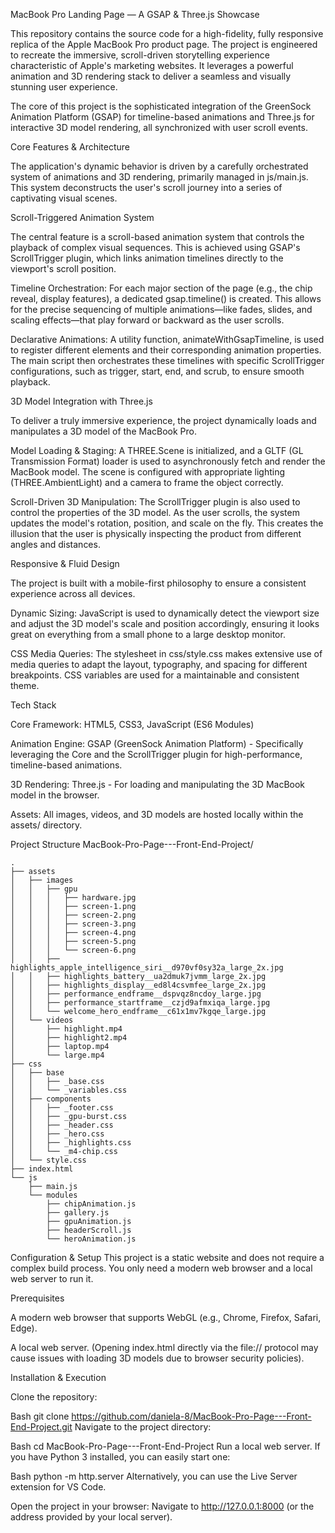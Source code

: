 MacBook Pro Landing Page — A GSAP & Three.js Showcase

This repository contains the source code for a high-fidelity, fully responsive replica of the Apple MacBook Pro product page. The project is engineered to recreate the immersive, scroll-driven storytelling experience characteristic of Apple's marketing websites. It leverages a powerful animation and 3D rendering stack to deliver a seamless and visually stunning user experience.

The core of this project is the sophisticated integration of the GreenSock Animation Platform (GSAP) for timeline-based animations and Three.js for interactive 3D model rendering, all synchronized with user scroll events.

Core Features & Architecture

The application's dynamic behavior is driven by a carefully orchestrated system of animations and 3D rendering, primarily managed in js/main.js. This system deconstructs the user's scroll journey into a series of captivating visual scenes.

Scroll-Triggered Animation System

The central feature is a scroll-based animation system that controls the playback of complex visual sequences. This is achieved using GSAP's ScrollTrigger plugin, which links animation timelines directly to the viewport's scroll position.

Timeline Orchestration: For each major section of the page (e.g., the chip reveal, display features), a dedicated gsap.timeline() is created. This allows for the precise sequencing of multiple animations—like fades, slides, and scaling effects—that play forward or backward as the user scrolls.

Declarative Animations: A utility function, animateWithGsapTimeline, is used to register different elements and their corresponding animation properties. The main script then orchestrates these timelines with specific ScrollTrigger configurations, such as trigger, start, end, and scrub, to ensure smooth playback.

3D Model Integration with Three.js

To deliver a truly immersive experience, the project dynamically loads and manipulates a 3D model of the MacBook Pro.

Model Loading & Staging: A THREE.Scene is initialized, and a GLTF (GL Transmission Format) loader is used to asynchronously fetch and render the MacBook model. The scene is configured with appropriate lighting (THREE.AmbientLight) and a camera to frame the object correctly.

Scroll-Driven 3D Manipulation: The ScrollTrigger plugin is also used to control the properties of the 3D model. As the user scrolls, the system updates the model's rotation, position, and scale on the fly. This creates the illusion that the user is physically inspecting the product from different angles and distances.

Responsive & Fluid Design

The project is built with a mobile-first philosophy to ensure a consistent experience across all devices.

Dynamic Sizing: JavaScript is used to dynamically detect the viewport size and adjust the 3D model's scale and position accordingly, ensuring it looks great on everything from a small phone to a large desktop monitor.

CSS Media Queries: The stylesheet in css/style.css makes extensive use of media queries to adapt the layout, typography, and spacing for different breakpoints. CSS variables are used for a maintainable and consistent theme.

Tech Stack

Core Framework: HTML5, CSS3, JavaScript (ES6 Modules)

Animation Engine: GSAP (GreenSock Animation Platform) - Specifically leveraging the Core and the ScrollTrigger plugin for high-performance, timeline-based animations.

3D Rendering: Three.js - For loading and manipulating the 3D MacBook model in the browser.

Assets: All images, videos, and 3D models are hosted locally within the assets/ directory.



  Project Structure
MacBook-Pro-Page---Front-End-Project/
```
.
├── assets
│   ├── images
│   │   ├── gpu
│   │   │   ├── hardware.jpg
│   │   │   ├── screen-1.png
│   │   │   ├── screen-2.png
│   │   │   ├── screen-3.png
│   │   │   ├── screen-4.png
│   │   │   ├── screen-5.png
│   │   │   └── screen-6.png
│   │   ├── highlights_apple_intelligence_siri__d970vf0sy32a_large_2x.jpg
│   │   ├── highlights_battery__ua2dmuk7jvmm_large_2x.jpg
│   │   ├── highlights_display__ed8l4csvmfee_large_2x.jpg
│   │   ├── performance_endframe__dspvqz8ncdoy_large.jpg
│   │   ├── performance_startframe__czjd9afmxiqa_large.jpg
│   │   └── welcome_hero_endframe__c61x1mv7kgqe_large.jpg
│   └── videos
│       ├── highlight.mp4
│       ├── highlight2.mp4
│       ├── laptop.mp4
│       └── large.mp4
├── css
│   ├── base
│   │   ├── _base.css
│   │   └── _variables.css
│   ├── components
│   │   ├── _footer.css
│   │   ├── _gpu-burst.css
│   │   ├── _header.css
│   │   ├── _hero.css
│   │   ├── _highlights.css
│   │   └── _m4-chip.css
│   └── style.css
├── index.html
└── js
    ├── main.js
    └── modules
        ├── chipAnimation.js
        ├── gallery.js
        ├── gpuAnimation.js
        ├── headerScroll.js
        └── heroAnimation.js
```
  Configuration & Setup
This project is a static website and does not require a complex build process. You only need a modern web browser and a local web server to run it.

Prerequisites

A modern web browser that supports WebGL (e.g., Chrome, Firefox, Safari, Edge).

A local web server. (Opening index.html directly via the file:// protocol may cause issues with loading 3D models due to browser security policies).

Installation & Execution

Clone the repository:

Bash
git clone https://github.com/daniela-8/MacBook-Pro-Page---Front-End-Project.git
Navigate to the project directory:

Bash
cd MacBook-Pro-Page---Front-End-Project
Run a local web server. If you have Python 3 installed, you can easily start one:

Bash
python -m http.server
Alternatively, you can use the Live Server extension for VS Code.

Open the project in your browser:
Navigate to http://127.0.0.1:8000 (or the address provided by your local server).

